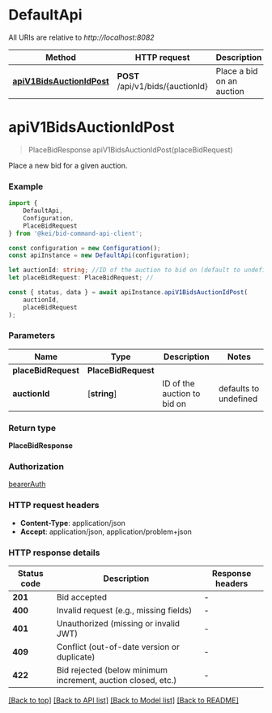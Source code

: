 # DefaultApi

All URIs are relative to *http://localhost:8082*

|Method | HTTP request | Description|
|------------- | ------------- | -------------|
|[**apiV1BidsAuctionIdPost**](#apiv1bidsauctionidpost) | **POST** /api/v1/bids/{auctionId} | Place a bid on an auction|

# **apiV1BidsAuctionIdPost**
> PlaceBidResponse apiV1BidsAuctionIdPost(placeBidRequest)

Place a new bid for a given auction.   

### Example

```typescript
import {
    DefaultApi,
    Configuration,
    PlaceBidRequest
} from '@kei/bid-command-api-client';

const configuration = new Configuration();
const apiInstance = new DefaultApi(configuration);

let auctionId: string; //ID of the auction to bid on (default to undefined)
let placeBidRequest: PlaceBidRequest; //

const { status, data } = await apiInstance.apiV1BidsAuctionIdPost(
    auctionId,
    placeBidRequest
);
```

### Parameters

|Name | Type | Description  | Notes|
|------------- | ------------- | ------------- | -------------|
| **placeBidRequest** | **PlaceBidRequest**|  | |
| **auctionId** | [**string**] | ID of the auction to bid on | defaults to undefined|


### Return type

**PlaceBidResponse**

### Authorization

[bearerAuth](../README.md#bearerAuth)

### HTTP request headers

 - **Content-Type**: application/json
 - **Accept**: application/json, application/problem+json


### HTTP response details
| Status code | Description | Response headers |
|-------------|-------------|------------------|
|**201** | Bid accepted |  -  |
|**400** | Invalid request (e.g., missing fields) |  -  |
|**401** | Unauthorized (missing or invalid JWT) |  -  |
|**409** | Conflict (out-of-date version or duplicate) |  -  |
|**422** | Bid rejected (below minimum increment, auction closed, etc.) |  -  |

[[Back to top]](#) [[Back to API list]](../README.md#documentation-for-api-endpoints) [[Back to Model list]](../README.md#documentation-for-models) [[Back to README]](../README.md)

